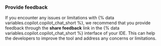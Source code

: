 ### Provide feedback

If you encounter any issues or limitations with {% data variables.copilot.copilot_chat_short %}, we recommend that you provide feedback through the **share feedback** link in the {% data variables.copilot.copilot_chat_short %} interface of your IDE. This can help the developers to improve the tool and address any concerns or limitations.
